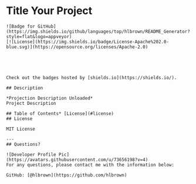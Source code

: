 # Title Your Project
    ![Badge for GitHub](https://img.shields.io/github/languages/top/hlbrown/README_Generator?style=flat&logo=appveyor) 
    [![License](https://img.shields.io/badge/License-Apache%202.0-blue.svg)](https://opensource.org/licenses/Apache-2.0)




    
    Check out the badges hosted by [shields.io](https://shields.io/).
    
    ## Description
    
    *Projection Description Unloaded*
    Project Description
  
    ## Table of Contents* [License](#license)
    ## License

    MIT License
     
    ---
    ## Questions?

    ![Developer Profile Pic](https://avatars.githubusercontent.com/u/73656198?v=4)
    For any questions, please contact me with the information below:

    GitHub: [@hlbrown](https://github.com/hlbrown)
    